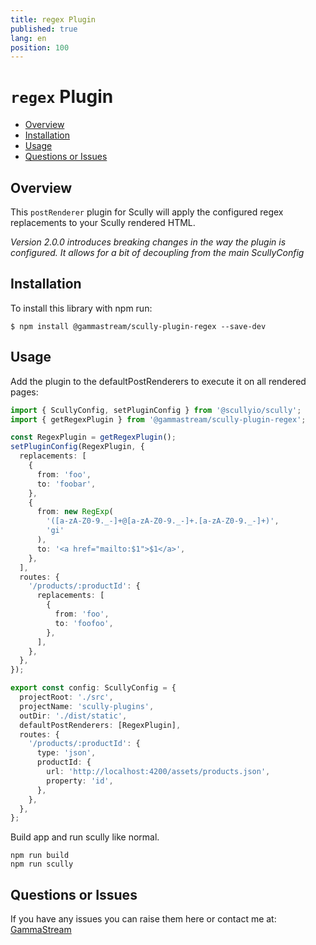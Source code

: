 ```yaml
---
title: regex Plugin
published: true
lang: en
position: 100
---
```


# `regex` Plugin <!-- omit in toc -->

<div class="docs-link_table">
  <a class="homepage" href="https://github.com/gammastream/scully-plugins"></a>
  <a class="repository" href="https://github.com/gammastream/scully-plugins/tree/master/projects/scully-plugin-regex"></a>
</div>

<div class="docs-toc"></div>

- [Overview](#overview)
- [Installation](#installation)
- [Usage](#usage)
- [Questions or Issues](#questions-or-issues)

## Overview

This `postRenderer` plugin for Scully will apply the configured regex replacements to your Scully rendered HTML.

_Version 2.0.0 introduces breaking changes in the way the plugin is configured. It allows for a bit of decoupling from the main ScullyConfig_

## Installation

To install this library with npm run:

```
$ npm install @gammastream/scully-plugin-regex --save-dev
```

## Usage

Add the plugin to the defaultPostRenderers to execute it on all rendered pages:

```typescript
import { ScullyConfig, setPluginConfig } from '@scullyio/scully';
import { getRegexPlugin } from '@gammastream/scully-plugin-regex';

const RegexPlugin = getRegexPlugin();
setPluginConfig(RegexPlugin, {
  replacements: [
    {
      from: 'foo',
      to: 'foobar',
    },
    {
      from: new RegExp(
        '([a-zA-Z0-9._-]+@[a-zA-Z0-9._-]+.[a-zA-Z0-9._-]+)',
        'gi'
      ),
      to: '<a href="mailto:$1">$1</a>',
    },
  ],
  routes: {
    '/products/:productId': {
      replacements: [
        {
          from: 'foo',
          to: 'foofoo',
        },
      ],
    },
  },
});

export const config: ScullyConfig = {
  projectRoot: './src',
  projectName: 'scully-plugins',
  outDir: './dist/static',
  defaultPostRenderers: [RegexPlugin],
  routes: {
    '/products/:productId': {
      type: 'json',
      productId: {
        url: 'http://localhost:4200/assets/products.json',
        property: 'id',
      },
    },
  },
};
```

Build app and run scully like normal.

```
npm run build
npm run scully
```

## Questions or Issues

If you have any issues you can raise them here or contact me at: [GammaStream](https://gamma.stream/)
